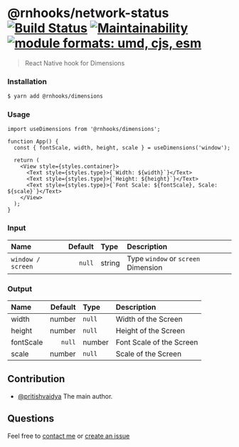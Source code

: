 # @rnhooks/network-status [![Build Status](https://travis-ci.com/react-native-hooks/dimensions.svg?branch=master)](https://travis-ci.com/react-native-hooks/dimensions) [![Maintainability](https://api.codeclimate.com/v1/badges/38b8a5ea908ee84db165/maintainability)](https://codeclimate.com/github/react-native-hooks/dimensions/maintainability) <a href="https://github.com/pritishvaidya/react-native-hooks/network-status/blob/master/README.md"><img src="https://img.shields.io/badge/module%20formats-umd%2C%20cjs%2C%20esm-green.svg" alt="module formats: umd, cjs, esm"></a>

> React Native hook for Dimensions

### Installation

```bash
$ yarn add @rnhooks/dimensions
```
### Usage

```
import useDimensions from '@rnhooks/dimensions';

function App() {
  const { fontScale, width, height, scale } = useDimensions('window');

  return (
    <View style={styles.container}>
      <Text style={styles.type}>{`Width: ${width}`}</Text>
      <Text style={styles.type}>{`Height: ${height}`}</Text>
      <Text style={styles.type}>{`Font Scale: ${fontScale}, Scale: ${scale}`}</Text>
    </View>
  );
}
```

### Input
| Name  | Default  | Type | Description |
| :------------ |---------------:| :---------------| :-----|
| `window / screen` | `null` | string | Type `window` or `screen` Dimension |


### Output
| Name  | Default  | Type | Description |
| :------------ |---------------:| :---------------| :-----|
| width | number | `null` | Width of the Screen |
| height | number | `null` | Height of the Screen |
| fontScale | `null` | number | Font Scale of the Screen |
| scale | number | `null` | Scale of the Screen |

## Contribution
- [@pritishvaidya](mailto:pritishvaidya94@gmail.com) The main author.


## Questions

Feel free to [contact me](mailto:pritishvaidya94@gmail.com) or [create an issue](https://github.com/react-native-hooks/dimensions/issues/new)
